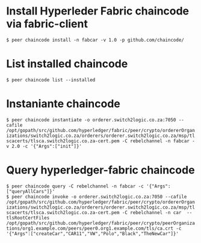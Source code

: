 # Install Hyperleder Fabric chaincode via fabric-client
`$ peer chaincode install -n fabcar -v 1.0 -p github.com/chaincode/` <br />

# List installed chaincode
`$ peer chaincode list --installed` <br />

# Instaniante chaincode
`$ peer chaincode instantiate -o orderer.switch2logic.co.za:7050 --cafile /opt/gopath/src/github.com/hyperledger/fabric/peer/crypto/ordererOrganizations/switch2logic.co.za/orderers/orderer.switch2logic.co.za/msp/tlscacerts/tlsca.switch2logic.co.za-cert.pem -C rebelchannel -n fabcar -v 2.0 -c '{"Args":["init"]}'` <br />

# Query hyperledger-fabric chaincode
`$ peer chaincode query -C rebelchannel -n fabcar -c '{"Args":["queryAllCars"]}'` <br />
`$ peer chaincode invoke -o orderer.switch2logic.co.za:7050 --cafile /opt/gopath/src/github.com/hyperledger/fabric/peer/crypto/ordererOrganizations/switch2logic.co.za/orderers/orderer.switch2logic.co.za/msp/tlscacerts/tlsca.switch2logic.co.za-cert.pem -C rebelchannel -n car  --tlsRootCertFiles /opt/gopath/src/github.com/hyperledger/fabric/peer/crypto/peerOrganizations/org1.example.com/peers/peer0.org1.example.com/tls/ca.crt -c '{"Args":["createCar","CAR11","VW","Polo","Black","TheNewCar"]}'` <br />
